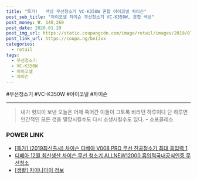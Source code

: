 ```yaml
--- 
title: "특가!   색상 무선청소기 VC-K350W 혼합 아이코넬 차이슨" 
post_sub_title: "아이코넬 차이슨 무선청소기 VC-K350W, 혼합 색상" 
post_money: ₩. 140,260 
post_date: 2020.01.29 
post_img_url: https://static.coupangcdn.com/image/retail/images/2019/07/18/16/0/f2285294-5845-4c78-bbe4-5409b41f5863.jpg 
post_link_url: https://coupa.ng/bnIJxx 
categories: 
  - retail 
tags: 
  - 무선청소기 
  - VC-K350W 
  - 아이코넬 
  - 차이슨 
--- 
```

  #무선청소기 #VC-K350W #아이코넬 #차이슨 
<hr> 

> 내가 헛되이 보낸 오늘은 어제 죽어간 이들이 그토록 바라던 하루이다 단 하루면 인간적인 모든 것을 멸망시킬수도 다시 소생시킬수도 있다. – 소포클레스 


### POWER LINK

* <a href="https://blog.naver.com/sakai111/221790785683" target="_blank">[특가] (2019최신출시) 차이슨 디베아 V008 PRO 무선 진공청소기 최대 흡입력 1</a>
* <a href="https://blog.naver.com/santokki14/221785628085" target="_blank">디베아 12월 최신생산 차이슨 무선 청소기 ALLNEW12000 흡입력국내공식인증 무선청소</a>
* <a href="https://blog.naver.com/sakai111/221760767536" target="_blank"> [생활] 차이나마이 정보 </a>
